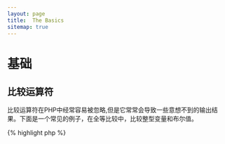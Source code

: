 ```yaml
---
layout: page
title:  The Basics
sitemap: true
---
```


# 基础

## 比较运算符

比较运算符在PHP中经常容易被忽略,但是它常常会导致一些意想不到的输出结果。下面是一个常见的例子，在全等比较中，比较整型变量和布尔值。

{% highlight php %}
<?php
$a = 5;   // 5 as an integer

var_dump($a == 5);       // compare value; return true
var_dump($a == '5');     // compare value (ignore type); return true
var_dump($a === 5);      // compare type/value (integer vs. integer); return true
var_dump($a === '5');    // compare type/value (integer vs. string); return false

//Equality comparisons
if (strpos('testing', 'test')) {    // 'test' is found at position 0, which is interpreted as the boolean 'false'
    // code...
}

// vs. strict comparisons
if (strpos('testing', 'test') !== false) {    // true, as strict comparison was made (0 !== false)
    // code...
}
{% endhighlight %}

* [Comparison operators](http://php.net/language.operators.comparison)
* [Comparison table](http://php.net/types.comparisons)
* [Comparison cheatsheet](http://phpcheatsheets.com/index.php?page=compare)

## Conditional statements

### If statements

While using 'if/else' statements within a function or class method, there is a common misconception that 'else' must be used
in conjunction to declare potential outcomes. However if the outcome is to define the return value, 'else' is not
necessary as 'return' will end the function, causing 'else' to become moot.

{% highlight php %}
<?php
function test($a)
{
    if ($a) {
        return true;
    } else {
        return false;
    }
}

// vs.

function test($a)
{
    if ($a) {
        return true;
    }
    return false;    // else is not necessary
}

// or even shorter:

function test($a)
{
    return (bool) $a;
}

{% endhighlight %}

* [If statements](http://php.net/control-structures.if)

### Switch statements

Switch statements are a great way to avoid typing endless if's and elseif's, but there are a few things to be aware of:

- Switch statements only compare values, and not the type (equivalent to '==')
- They Iterate case by case until a match is found. If no match is found, then the default is used (if defined)
- Without a 'break', they will continue to implement each case until reaching a break/return
- Within a function, using 'return' alleviates the need for 'break' as it ends the function

{% highlight php %}
<?php
$answer = test(2);    // the code from both 'case 2' and 'case 3' will be implemented

function test($a)
{
    switch ($a) {
        case 1:
            // code...
            break;             // break is used to end the switch statement
        case 2:
            // code...         // with no break, comparison will continue to 'case 3'
        case 3:
            // code...
            return $result;    // within a function, 'return' will end the function
        default:
            // code...
            return $error;
    }
}
{% endhighlight %}

* [Switch statements](http://php.net/control-structures.switch)
* [PHP switch](http://phpswitch.com/)

## Global namespace

When using namespaces, you may find that internal functions are hidden by functions you wrote. To fix this, refer to
the global function by using a backslash before the function name.

{% highlight php %}
<?php
namespace phptherightway;

function fopen()
{
    $file = \fopen();    // Our function name is the same as an internal function.
                         // Execute the function from the global space by adding '\'.
}

function array()
{
    $iterator = new \ArrayIterator();    // ArrayIterator is an internal class. Using its name without a backslash
                                         // will attempt to resolve it within your namespace.
}
{% endhighlight %}

* [Global space](http://php.net/language.namespaces.global)
* [Global rules](http://php.net/userlandnaming.rules)

## Strings

### Concatenation

- If your line extends beyond the recommended line length (120 characters), consider concatenating your line
- For readability it is best to use concatenation operators over concatenating assignment operators
- While within the original scope of the variable, indent when concatenation uses a new line


{% highlight php %}
<?php
$a  = 'Multi-line example';    // concatenating assignment operator (.=)
$a .= "\n";
$a .= 'of what not to do';

// vs

$a = 'Multi-line example'      // concatenation operator (.)
    . "\n"                     // indenting new lines
    . 'of what to do';
{% endhighlight %}

* [String Operators](http://php.net/language.operators.string)

### String types

Strings are a series of characters, which should sound fairly simple. That said, there are a few different types of
strings and they offer slightly different syntax, with slightly different behaviors.

#### Single quotes

Single quotes are used to denote a "literal string". Literal strings do not attempt to parse special characters or
variables.

If using single quotes, you could enter a variable name into a string like so: `'some $thing'`, and you would see the
exact output of `some $thing`. If using double quotes, that would try to evaluate the `$thing` variable name and show
errors if no variable was found.


{% highlight php %}
<?php
echo 'This is my string, look at how pretty it is.';    // no need to parse a simple string

/**
 * Output:
 *
 * This is my string, look at how pretty it is.
 */
{% endhighlight %}

* [Single quote](http://php.net/language.types.string#language.types.string.syntax.single)

#### Double quotes

Double quotes are the Swiss Army Knife of strings. They will not only parse variables as mentioned above, but all sorts
of special characters, like `\n` for newline, `\t` for a tab, etc.

{% highlight php %}
<?php
echo 'phptherightway is ' . $adjective . '.'     // a single quotes example that uses multiple concatenating for
    . "\n"                                       // variables and escaped string
    . 'I love learning' . $code . '!';

// vs

echo "phptherightway is $adjective.\n I love learning $code!"  // Instead of multiple concatenating, double quotes
                                                               // enables us to use a parsable string
{% endhighlight %}

Double quotes can contain variables; this is called "interpolation".

{% highlight php %}
<?php
$juice = 'plum';
echo "I like $juice juice";    // Output: I like plum juice
{% endhighlight %}

When using interpolation, it is often the case that the variable will be touching another character. This will result
in some confusion as to what is the name of the variable, and what is a literal character.

To fix this problem, wrap the variable within a pair of curly brackets.

{% highlight php %}
<?php
$juice = 'plum';
echo "I drank some juice made of $juices";    // $juice cannot be parsed

// vs

$juice = 'plum';
echo "I drank some juice made of {$juice}s";    // $juice will be parsed

/**
 * Complex variables will also be parsed within curly brackets
 */

$juice = array('apple', 'orange', 'plum');
echo "I drank some juice made of {$juice[1]}s";   // $juice[1] will be parsed
{% endhighlight %}

* [Double quotes](http://php.net/language.types.string#language.types.string.syntax.double)

#### Nowdoc syntax

Nowdoc syntax was introduced in 5.3 and internally behaves the same way as single quotes except it is suited toward the
use of multi-line strings without the need for concatenating.

{% highlight php %}
<?php
$str = <<<'EOD'             // initialized by <<<
Example of string
spanning multiple lines
using nowdoc syntax.
$a does not parse.
EOD;                        // closing 'EOD' must be on it's own line, and to the left most point

/**
 * Output:
 *
 * Example of string
 * spanning multiple lines
 * using nowdoc syntax.
 * $a does not parse.
 */
{% endhighlight %}

* [Nowdoc syntax](http://php.net/language.types.string#language.types.string.syntax.nowdoc)

#### Heredoc syntax

Heredoc syntax internally behaves the same way as double quotes except it is suited toward the use of multi-line
strings without the need for concatenating.

{% highlight php %}
<?php
$a = 'Variables';

$str = <<<EOD               // initialized by <<<
Example of string
spanning multiple lines
using heredoc syntax.
$a are parsed.
EOD;                        // closing 'EOD' must be on it's own line, and to the left most point

/**
 * Output:
 *
 * Example of string
 * spanning multiple lines
 * using heredoc syntax.
 * Variables are parsed.
 */
{% endhighlight %}

* [Heredoc syntax](http://php.net/language.types.string#language.types.string.syntax.heredoc)

### Which is quicker?

There is a myth floating around that single quote strings are fractionally quicker than double quote strings. This is
fundamentally not true.

If you are defining a single string and not trying to concatenate values or anything complicated, then either a single
or double quoted string will be entirely identical. Neither are quicker.

If you are concatenating multiple strings of any type, or interpolate values into a double quoted string, then the
results can vary. If you are working with a small number of values, concatenation is minutely faster. With a lot of
values, interpolating is minutely faster.

Regardless of what you are doing with strings, none of the types will ever have any noticeable impact on your
application. Trying to rewrite code to use one or the other is always an exercise in futility, so avoid this micro-
optimization unless you really understand the meaning and impact of the differences.

* [Disproving the Single Quotes Performance Myth](http://nikic.github.io/2012/01/09/Disproving-the-Single-Quotes-Performance-Myth.html)


## Ternary operators

Ternary operators are a great way to condense code, but are often used in excess. While ternary operators can be
stacked/nested, it is advised to use one per line for readability.

{% highlight php %}
<?php
$a = 5;
echo ($a == 5) ? 'yay' : 'nay';
{% endhighlight %}

In comparison, here is an example that sacrifices all forms of readability for the sake of reducing the line count.

{% highlight php %}
<?php
echo ($a) ? ($a == 5) ? 'yay' : 'nay' : ($b == 10) ? 'excessive' : ':(';    // excess nesting, sacrificing readability
{% endhighlight %}

To 'return' a value with ternary operators use the correct syntax.

{% highlight php %}
<?php
$a = 5;
echo ($a == 5) ? return true : return false;    // this example will output an error

// vs

$a = 5;
return ($a == 5) ? 'yay' : 'nope';    // this example will return 'yay'

{% endhighlight %}

It should be noted that you do not need to use a ternary operator for returning a boolean value. An example of this
would be.

{% highlight php %}
<?php
$a = 3;
return ($a == 3) ? true : false; // Will return true or false if $a == 3

// vs

$a = 3;
return $a == 3; // Will return true or false if $a == 3

{% endhighlight %}

This can also be said for all operations(===, !==, !=, == etc).

#### Utilising brackets with ternary operators for form and function

When utilising a ternary operator, brackets can play their part to improve code readability and also to include unions
within blocks of statements. An example of when there is no requirement to use bracketing is:

{% highlight php %}
<?php
$a = 3;
return ($a == 3) ? "yay" : "nope"; // return yay or nope if $a == 3

// vs

$a = 3;
return $a == 3 ? "yay" : "nope"; // return yay or nope if $a == 3
{% endhighlight %}

Bracketing also affords us the capability of creating unions within a statement block where the block will be checked
as a whole. Such as this example below which will return true if both ($a == 3 and $b == 4) are true and $c == 5 is
also true.

{% highlight php %}
<?php
return ($a == 3 && $b == 4) && $c == 5;
{% endhighlight %}

Another example is the snippet below which will return true if ($a != 3 AND $b != 4) OR $c == 5.

{% highlight php %}
<?php
return ($a != 3 && $b != 4) || $c == 5;
{% endhighlight %}

Since PHP 5.3, it is possible to leave out the middle part of the ternary operator.
Expression "expr1 ?: expr3" returns expr1 if expr1 evaluates to TRUE, and expr3 otherwise.

* [Ternary operators](http://php.net/language.operators.comparison)

## Variable declarations

At times, coders attempt to make their code "cleaner" by declaring predefined variables with a different name. What
this does in reality is to double the memory consumption of said script. For the example below, let us say an example
string of text contains 1MB worth of data, by copying the variable you've increased the scripts execution to 2MB.

{% highlight php %}
<?php
$about = 'A very long string of text';    // uses 2MB memory
echo $about;

// vs

echo 'A very long string of text';        // uses 1MB memory
{% endhighlight %}

* [Performance tips](http://web.archive.org/web/20140625191431/https://developers.google.com/speed/articles/optimizing-php)
